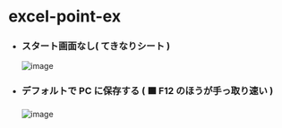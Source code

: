 # excel-point-ex

- ### スタート画面なし( てきなりシート )
  ![image](https://github.com/winofsql/excel-point-ex/assets/1501327/11c2a0a5-5d24-4c77-a344-70b5c52dab9c)
 
- ### デフォルトで PC に保存する ( 🟧 F12 のほうが手っ取り速い )
  ![image](https://github.com/winofsql/excel-point-ex/assets/1501327/d0939bec-eea7-4841-8636-0cbd0750bed3)
